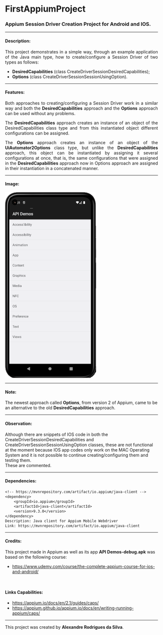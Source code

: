 # FirstAppiumProject
### Appium Session Driver Creation Project for Android and IOS.

<hr>

#### Description: 
<p style="text-align: justify;">This project demonstrates in a simple way, through an example application of the Java main type, how to create/configure a Session Driver of two types as follows:</p>

- **DesiredCapabilities** (class CreateDriverSessionDesiredCapabilities);
- **Options** (class CreateDriverSessionSessionUsingOption).

<hr>

#### Features:
<p style="text-align: justify;">Both approaches to creating/configuring a Session Driver work in a similar way and both the <b>DesiredCapabilities</b> approach and the <b>Options</b> approach can be used without any problems.</p>
<p style="text-align: justify;">The <b>DesiredCapabilities</b> approach creates an instance of an object of the DesiredCapabilities class type and from this instantiated object different configurations can be assigned.</p>
<p style="text-align: justify;">The <b>Options</b> approach creates an instance of an object of the <b>UiAutomator2Options</b> class type, but unlike the <b>DesiredCapabilities</b> approach, this object can be instantiated by assigning it 
several configurations at once, that is, the same configurations that were assigned in the <b>DesiredCapabilities</b> approach now in Options approach are assigned in their instantiation in a concatenated manner.</p>

<hr>

#### Image:
![img.png](img.png)

<hr>

#### Note:
The newest approach called **Options**, from version 2 of Appium, came to be an alternative to the old **DesiredCapabilities** approach.

<hr>

#### Observation:
Although there are snippets of IOS code in both the CreateDriverSessionDesiredCapabilities and CreateDriverSessionSessionUsingOption classes, these are not functional at the moment because IOS app codes only 
work on the MAC Operating System and it is not possible to continue creating/configuring them and testing them.<br>
These are commented.

<hr>

#### Dependencies:
    <!-- https://mvnrepository.com/artifact/io.appium/java-client -->
    <dependency>
        <groupId>io.appium</groupId>
        <artifactId>java-client</artifactId>
        <version>9.3.0</version>
    </dependency>
    Description: Java client for Appium Mobile Webdriver
    Link: https://mvnrepository.com/artifact/io.appium/java-client

<hr>

#### Credits:
This project made in Appium as well as its app **API Demos-debug.apk** was based on the following course:
- https://www.udemy.com/course/the-complete-appium-course-for-ios-and-android/

<br>

#### Links Capabilities:
- https://appium.io/docs/en/2.1/guides/caps/ <br>
- https://appium.github.io/appium.io/docs/en/writing-running-appium/caps/

<hr>

This project was created by **Alexandre Rodrigues da Silva**.